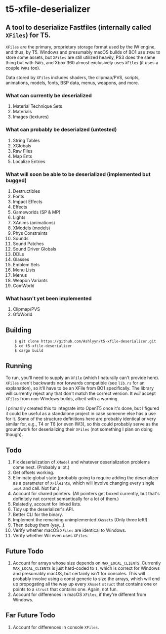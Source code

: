 # t5-xfile-deserializer
## A tool to deserialize Fastfiles (internally called `XFiles`) for T5.

`XFiles` are the primary, proprietary storage format used by the IW engine, and thus, by T5. Windows and presumably macOS builds of BO1 use `IWDs` to store some assets, but `XFiles` are still utilized heavily, PS3 does the same thing but with `PAKs`, and Xbox 360 almost exclusively uses `XFiles` (it uses a couple `PAKs` too).

Data stored by `XFiles` includes shaders, the clipmap/PVS, scripts, animations, models, fonts, BSP data, menus, weapons, and more.

### What can currently be deserialized
1. Material Technique Sets
2. Materials
3. Images (textures)

### What can probably be deserialzed (untested)
1. String Tables
2. XGlobals
3. Raw Files
4. Map Ents
5. Localize Entries

### What will soon be able to be deserialized (implemented but bugged)
1. Destructibles
2. Fonts
3. Impact Effects
4. Effects
5. Gameworlds (SP & MP)
6. Lights
7. XAnims (animations)
8. XModels (models)
9. Phys Constraints
10. Sounds
11. Sound Patches
12. Sound Driver Globals
13. DDLs
14. Glasses
15. Emblem Sets
16. Menu Lists
17. Menus
18. Weapon Variants
19. ComWorld

### What hasn't yet been implemented
1. Clipmap/PVS
2. GfxWorld

## Building
```bash
    $ git clone https://github.com/Ashlyyn/t5-xfile-deserializer.git
    $ cd t5-xfile-deserializer
    $ cargo build
```

## Running
To run, you'll need to supply an `XFile` (which I naturally can't provide here). `XFiles` aren't backwards nor forwards compatible (see `lib.rs` for an explanation), so it'll have to be an XFile from BO1 specifically. The library will currently reject any that don't match the correct version. It *will* accept `XFiles` from non-Windows builds, albeit with a warning. 

I primarily created this to integrate into OpenT5 once it's done, but I figured it could be useful as a standalone project in case someone else has a use for it. Some of the structure definitions here are probably identical or very similar for, e.g., T4 or T6 (or even IW3), so this could probably serve as the groundwork for deserializing their `XFiles` (not something I plan on doing though).

## Todo
1. Fix deserialization of `XModel` and whatever deserialization problems come next. (Probably a lot.)
2. Get offsets working.
3. Eliminate global state (probably going to require adding the deserializer as a parameter of `XFileInto`, which will involve changing every single `impl` and call. Not fun.)
4. Account for shared pointers. (All pointers get boxed currently, but that's definitely not correct semantically for a lot of them.)
5. Relatedly, account for linked lists.
6. Tidy up the deserializer's API.
7. Better CLI for the binary.
8. Implement the remaining unimplemented `XAssets` (Only three left!).
9. Then debug them (yay...).
10. Verify whether macOS `XFiles` are identical to Windows.
11. Verify whether Wii even uses `XFiles`.

## Future Todo
1. Account for arrays whose size depends on `MAX_LOCAL_CLIENTS`. Currently `MAX_LOCAL_CLIENTS` is just hard-coded to `1`, which is correct for Windows and presumably macOS, but certainly isn't for consoles. This will probably involve using a const generic to size the arrays, which will end up propogating all the way up every `XAsset` `struct` that contains one or points to a `struct` that contains one. Again, not fun.
2. Account for differences in macOS `XFiles`, if they're different from Windows.

## Far Future Todo
1. Account for differences in console `XFiles`.